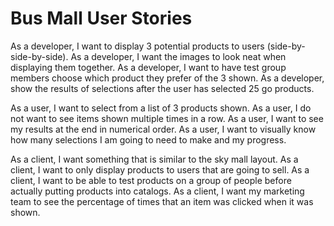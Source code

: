 # Bus Mall User Stories

As a developer, I want to display 3 potential products to users (side-by-side-by-side).
As a developer, I want the images to look neat when displaying them together.
As a developer, I want to have test group members choose which product they prefer of the 3 shown.
As a developer, show the results of selections after the user has selected 25 go products.

As a user, I want to select from a list of 3 products shown.
As a user, I do not want to see items shown multiple times in a row.
As a user, I want to see my results at the end in numerical order.
As a user, I want to visually know how many selections I am going to need to make and my progress.  

As a client, I want something that is similar to the sky mall layout.
As a client, I want to only display products to users that are going to sell.
As a client, I want to be able to test products on a group of people before actually putting products into catalogs.
As a client, I want my marketing team to see the percentage of times that an item was clicked when it was shown.
